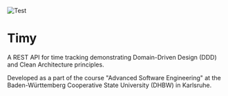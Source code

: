 ![Test](https://github.com/MyMrMush/Timy/actions/workflows/test.yml/badge.svg)

# Timy
A REST API for time tracking demonstrating Domain-Driven Design (DDD) and Clean Architecture principles.

Developed as a part of the course "Advanced Software Engineering" at the Baden-Württemberg Cooperative State University (DHBW) in Karlsruhe.